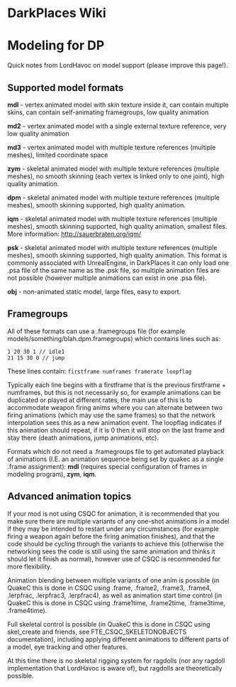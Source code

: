DarkPlaces Wiki
===============

Modeling for DP
===============

Quick notes from LordHavoc on model support (please improve this page!).

Supported model formats
-----------------------

**mdl** - vertex animated model with skin texture inside it, can contain multiple skins, can contain self-animating framegroups, low quality animation

**md2** - vertex animated model with a single external texture reference, very low quality animation

**md3** - vertex animated model with multiple texture references (multiple meshes), limited coordinate space

**zym** - skeletal animated model with multiple texture references (multiple meshes), no smooth skinning (each vertex is linked only to one joint), high quality animation.

**dpm** - skeletal animated model with multiple texture references (multiple meshes), smooth skinning supported, high quality animation.

**iqm** - skeletal animated model with multiple texture references (multiple meshes), smooth skinning supported, high quality animation, smallest files. More information: http://sauerbraten.org/iqm/

**psk** - skeletal animated model with multiple texture references (multiple meshes), smooth skinning supported, high quality animation. This format is commonly associated with UnrealEngine, in DarkPlaces it can only load one .psa file of the same name as the .psk file, so multiple animation files are not possible (however multiple animations can exist in one .psa file).

**obj** - non-animated static model, large files, easy to export.

Framegroups
-----------

All of these formats can use a .framegroups file (for example models/something/blah.dpm.framegroups) which contains lines such as:

    1 20 30 1 // idle1
    21 15 30 0 // jump

These lines contain: `firstframe numframes framerate loopflag`

Typically each line begins with a firstframe that is the previous firstframe + numframes, but this is not necessarily so, for example animations can be duplicated or played at different rates, the main use of this is to accommodate weapon firing anims where you can alternate between two firing animations (which may use the same frames) so that the network interpolation sees this as a new animation event.
The loopflag indicates if this animation should repeat, if it is 0 then it will stop on the last frame and stay there (death animations, jump animations, etc).

Formats which do not need a .framegroups file to get automated playback of animations (I.E. an animation sequence being set by quakec as a single .frame assignment): **mdl** (requires special configuration of frames in modeling program), **zym**, **iqm**.

Advanced animation topics
-------------------------

If your mod is not using CSQC for animation, it is recommended that you make sure there are multiple variants of any one-shot animations in a model if they may be intended to restart under any circumstances (for example firing a weapon again before the firing animation finishes), and that the code should be cycling through the variants to achieve this (otherwise the networking sees the code is still using the same animation and thinks it should let it finish as normal), however use of CSQC is recommended for more flexibility.

Animation blending between multiple variants of one anim is possible (in QuakeC this is done in CSQC using .frame, .frame2, .frame3, .frame4, .lerpfrac, .lerpfrac3, .lerpfrac4), as well as animation start time control (in QuakeC this is done in CSQC using .frame1time, .frame2time, .frame3time, .frame4time).

Full skeletal control is possible (in QuakeC this is done in CSQC using skel_create and friends, see FTE_CSQC_SKELETONOBJECTS documentation), including applying different animations to different parts of a model, eye tracking and other features.

At this time there is no skeletal rigging system for ragdolls (nor any ragdoll implementation that LordHavoc is aware of), but ragdolls are theoretically possible.
